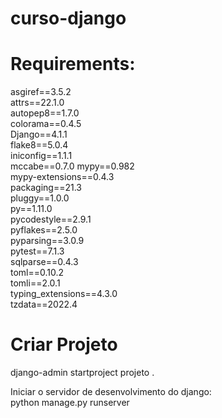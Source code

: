 # curso-django
# Requirements:  
asgiref==3.5.2  
attrs==22.1.0  
autopep8==1.7.0  
colorama==0.4.5  
Django==4.1.1  
flake8==5.0.4  
iniconfig==1.1.1  
mccabe==0.7.0 
mypy==0.982  
mypy-extensions==0.4.3  
packaging==21.3  
pluggy==1.0.0  
py==1.11.0  
pycodestyle==2.9.1  
pyflakes==2.5.0  
pyparsing==3.0.9  
pytest==7.1.3  
sqlparse==0.4.3  
toml==0.10.2  
tomli==2.0.1  
typing_extensions==4.3.0  
tzdata==2022.4  
# Criar Projeto
django-admin startproject projeto .

Iniciar o servidor de desenvolvimento do django:  
python manage.py runserver
